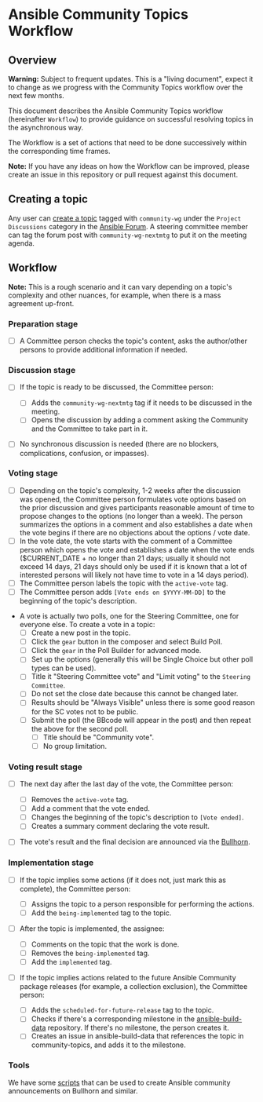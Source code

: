 # Ansible Community Topics Workflow

## Overview

**Warning:** Subject to frequent updates. This is a "living document", expect it to change as we progress with the Community Topics workflow over the next few months.

This document describes the Ansible Community Topics workflow (hereinafter `Workflow`) to provide guidance on successful resolving topics in the asynchronous way.

The Workflow is a set of actions that need to be done successively within the corresponding time frames.

**Note:** If you have any ideas on how the Workflow can be improved, please create an issue in this repository or pull request against this document.

## Creating a topic

Any user can [create a topic](https://forum.ansible.com/new-topic?title=topic%20title&body=topic%20body&category=project&tags=community-wg) tagged with `community-wg` under the `Project Discussions` category in the [Ansible Forum](https://forum.ansible.com/). A steering committee member can tag the forum post with `community-wg-nextmtg` to put it on the meeting agenda.

## Workflow

**Note:** This is a rough scenario and it can vary depending on a topic's complexity and other nuances, for example, when there is a mass agreement up-front.

### Preparation stage

- [ ] A Committee person checks the topic's content, asks the author/other persons to provide additional information if needed.

### Discussion stage

- [ ] If the topic is ready to be discussed, the Committee person:

  - [ ] Adds the `community-wg-nextmtg` tag if it needs to be discussed in the meeting.
  - [ ] Opens the discussion by adding a comment asking the Community and the Committee to take part in it.
- [ ] No synchronous discussion is needed (there are no blockers, complications, confusion, or impasses).

### Voting stage

- [ ] Depending on the topic's complexity, 1-2 weeks after the discussion was opened, the Committee person formulates vote options based on the prior discussion and gives participants reasonable amount of time to propose changes to the options (no longer than a week). The person summarizes the options in a comment and also establishes a date when the vote begins if there are no objections about the options / vote date.
- [ ] In the vote date, the vote starts with the comment of a Committee person which opens the vote and establishes a date when the vote ends ($CURRENT_DATE + no longer than 21 days; usually it should not exceed 14 days, 21 days should only be used if it is known that a lot of interested persons will likely not have time to vote in a 14 days period).
- [ ] The Committee person labels the topic with the `active-vote` tag.
- [ ] The Committee person adds `[Vote ends on $YYYY-MM-DD]` to the beginning of the topic's description.
- A vote is actually two polls, one for the Steering Committee, one for everyone else. To create a vote in a topic:
  - [ ] Create a new post in the topic.
  - [ ] Click the `gear` button in the composer and select Build Poll.
  - [ ] Click the `gear` in the Poll Builder for advanced mode.
  - [ ] Set up the options (generally this will be Single Choice but other poll types can be used).
  - [ ] Title it "Steering Committee vote" and "Limit voting" to the `Steering Committee`.
  - [ ] Do not set the close date because this cannot be changed later.
  - [ ] Results should be "Always Visible" unless there is some good reason for the SC votes not to be public.
  - [ ] Submit the poll (the BBcode will appear in the post) and then repeat the above for the second poll.
    - [ ] Title should be "Community vote".
    - [ ] No group limitation.

### Voting result stage

- [ ] The next day after the last day of the vote, the Committee person:

  - [ ] Removes the `active-vote` tag.
  - [ ] Add a comment that the vote ended.
  - [ ] Changes the beginning of the topic's description to `[Vote ended]`.
  - [ ] Creates a summary comment declaring the vote result.
- [ ] The vote's result and the final decision are announced via the [Bullhorn](https://github.com/ansible/community/issues/546).

### Implementation stage

- [ ] If the topic implies some actions (if it does not, just mark this as complete), the Committee person:

  - [ ] Assigns the topic to a person responsible for performing the actions.
  - [ ] Add the `being-implemented` tag to the topic.
- [ ] After the topic is implemented, the assignee:

  - [ ] Comments on the topic that the work is done.
  - [ ] Removes the `being-implemented` tag.
  - [ ] Add the `implemented` tag.
- [ ] If the topic implies actions related to the future Ansible Community package releases (for example, a collection exclusion), the Committee person:

  - [ ] Adds the `scheduled-for-future-release` tag to the topic.
  - [ ] Checks if there's a corresponding milestone in the [ansible-build-data](https://github.com/ansible-community/ansible-build-data/milestones) repository. If there's no milestone, the person creates it.
  - [ ] Creates an issue in ansible-build-data that references the topic in community-topics, and adds it to the milestone.

### Tools

We have some [scripts](https://github.com/ansible-community/community-topics/tree/main/scripts) that can be used to create Ansible community announcements on Bullhorn and similar.
